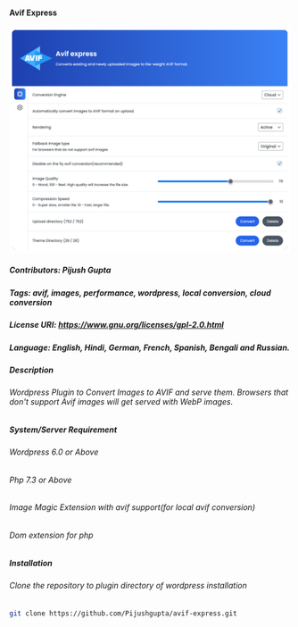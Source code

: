 #### Avif Express #####

![Avif Express](https://github.com/Pijushgupta/avif-express/blob/main/avif-express.png)

##### Contributors: Pijush Gupta
##### Tags: avif, images, performance, wordpress, local conversion, cloud conversion
##### License URI: https://www.gnu.org/licenses/gpl-2.0.html
##### Language: English, Hindi, German, French, Spanish, Bengali and Russian.

##### Description
###### Wordpress Plugin to Convert Images to AVIF and serve them. Browsers that don't support Avif images will get served with WebP images.

##### System/Server Requirement
###### Wordpress 6.0 or Above
###### Php 7.3 or Above
###### Image Magic Extension with avif support(for local avif conversion)
###### Dom extension for php

##### Installation

###### Clone the repository to plugin directory of wordpress installation

```sh
git clone https://github.com/Pijushgupta/avif-express.git
```
